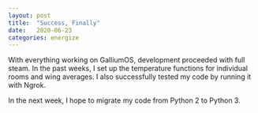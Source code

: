```yaml
---
layout: post
title:  "Success, Finally"
date:   2020-06-23
categories: energize
---
```


With everything working on GalliumOS, development proceeded with full steam. In
the past weeks, I set up the temperature functions for individual rooms and
wing averages. I also successfully tested my code by running it with Ngrok.

In the next week, I hope to migrate my code from Python 2 to Python 3.
